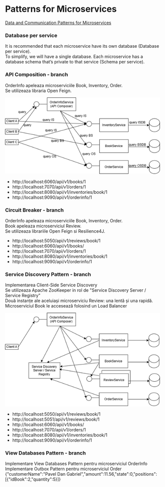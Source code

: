# Patterns for Microservices 
[Data and Communication Patterns for Microservices](https://thorben-janssen.com)

### Database per service
It is recommended that each microservice have its own database (Database per service).  
To simplify, we will have a single database. Each microservice has a database schema that’s private to that service (Schema per service).

### API Composition - branch

OrderInfo apeleaza microserviciile  Book, Inventory, Order.  
Se utilizeaza libraria Open Feign.  

![](docs/api-composition.png)

- http://localhost:6060/api/v1/books/1
- http://localhost:7070/api/v1/orders/1
- http://localhost:8080/api/v1/inventories/book/1
- http://localhost:9090/api/v1/orderinfo/1

### Circuit Breaker - branch

OrderInfo apeleaza microserviciile Book, Inventory, Order.  
Book apeleaza microserviciul Review.  
Se utilizeaza librariile Open Feign si Resilience4J.   

- http://localhost:5050/api/v1/reviews/book/1
- http://localhost:6060/api/v1/books/
- http://localhost:7070/api/v1/orders/1
- http://localhost:8080/api/v1/inventories/book/1
- http://localhost:9090/api/v1/orderinfo/1

### Service Discovery Pattern - branch

Implementarea Client-Side Service Discovery   
Se utilizeaza Apache ZooKeeper in rol de "Service Discovery Server / Service Registry"  
Două instanțe ale aceluiași microserviciu Review: una lentă și una rapidă. Microserviciul Book le accesează folosind un Load Balancer  

![](docs/service-discovery.png)

- http://localhost:5050/api/v1/reviews/book/1
- http://localhost:5051/api/v1/reviews/book/1
- http://localhost:6060/api/v1/books/
- http://localhost:7070/api/v1/orders/1
- http://localhost:8080/api/v1/inventories/book/1
- http://localhost:9090/api/v1/orderinfo/1

### View Databases Pattern - branch

Implementare View Databases Pattern pentru microserviciul OrderInfo
Implementare Outbox Pattern pentru microserviciul Order
{"customerName":"Pavel Dan Gabriel","amount":11.56,"state":0,"positions":[{"idBook":2,"quantity":5}]}